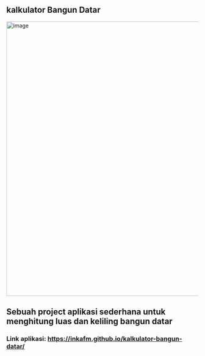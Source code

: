 ## kalkulator Bangun Datar
<img width="1365" height="719" alt="image" src="https://github.com/user-attachments/assets/ebff41a2-db5f-4fd2-a55f-950203760963" />

Sebuah project aplikasi sederhana untuk menghitung luas dan keliling bangun datar
----------------------------------------------------------------------------------
### Link aplikasi: https://inkafm.github.io/kalkulator-bangun-datar/
